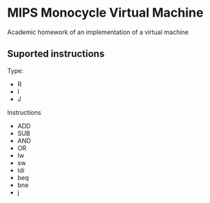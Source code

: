 MIPS Monocycle Virtual Machine
====================
<p>		Academic homework of an implementation of a virtual machine</p> 

Suported instructions
---------------------
<p>
	Type:
	<ul>
		<li>R</li>
		<li>I</li>
		<li>J</li>
	</ul>
	Instructions
	<ul>
		<li>ADD</li>
		<li>SUB</li>
		<li>AND</li>
		<li>OR</li>
		<li>lw</li>
		<li>sw</li>
		<li>ldi</li>
		<li>beq</li>
		<li>bne</li>
		<li>j</li>
	</ul>
</p>